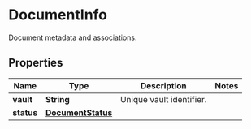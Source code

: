 

# DocumentInfo

Document metadata and associations.

## Properties

| Name | Type | Description | Notes |
|------------ | ------------- | ------------- | -------------|
|**vault** | **String** | Unique vault identifier. |  |
|**status** | [**DocumentStatus**](DocumentStatus.md) |  |  |



